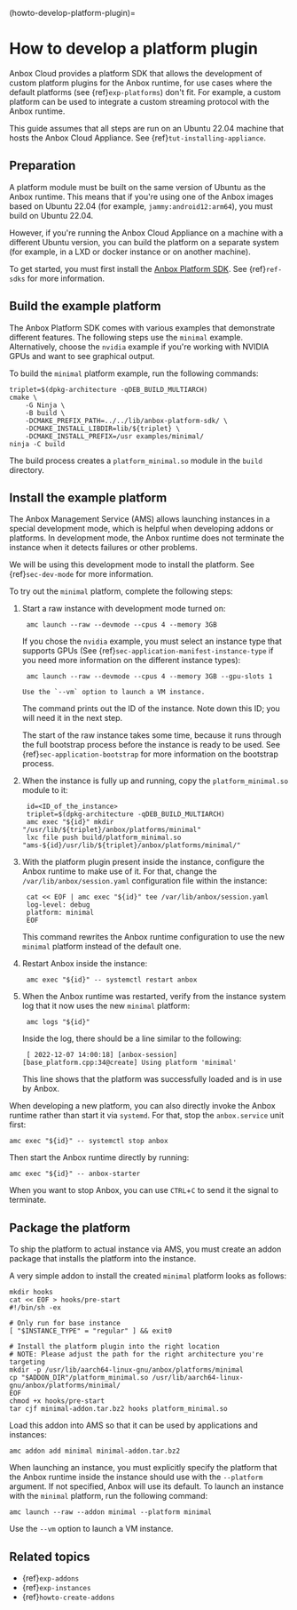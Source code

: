 (howto-develop-platform-plugin)=
# How to develop a platform plugin

Anbox Cloud provides a platform SDK that allows the development of custom platform plugins for the Anbox runtime, for use cases where the default platforms (see {ref}`exp-platforms`) don't fit. For example, a custom platform can be used to integrate a custom streaming protocol with the Anbox runtime.

This guide assumes that all steps are run on an Ubuntu 22.04 machine that hosts the Anbox Cloud Appliance. See {ref}`tut-installing-appliance`.

## Preparation

A platform module must be built on the same version of Ubuntu as the Anbox runtime. This means that if you're using one of the Anbox images based on Ubuntu 22.04 (for example, `jammy:android12:arm64`), you must build on Ubuntu 22.04.

However, if you're running the Anbox Cloud Appliance on a machine with a different Ubuntu version, you can build the platform on a separate system (for example, in a LXD or docker instance or on another machine).

To get started, you must first install the [Anbox Platform SDK](https://github.com/canonical/anbox-platform-sdk). See {ref}`ref-sdks` for more information.

## Build the example platform

The Anbox Platform SDK comes with various examples that demonstrate different features. The following steps use the `minimal` example. Alternatively, choose the `nvidia` example if you're working with NVIDIA GPUs and want to see graphical output.

To build the `minimal` platform example, run the following commands:

    triplet=$(dpkg-architecture -qDEB_BUILD_MULTIARCH)
    cmake \
        -G Ninja \
        -B build \
        -DCMAKE_PREFIX_PATH=../../lib/anbox-platform-sdk/ \
        -DCMAKE_INSTALL_LIBDIR=lib/${triplet} \
        -DCMAKE_INSTALL_PREFIX=/usr examples/minimal/
    ninja -C build

The build process creates a `platform_minimal.so` module in the `build` directory.

## Install the example platform

The Anbox Management Service (AMS) allows launching instances in a special development mode, which is helpful when developing addons or platforms. In development mode, the Anbox runtime does not terminate the instance when it detects failures or other problems. 

We will be using this development mode to install the platform. See {ref}`sec-dev-mode` for more information.

To try out the `minimal` platform, complete the following steps:

1. Start a raw instance with development mode turned on:

        amc launch --raw --devmode --cpus 4 --memory 3GB

   If you chose the `nvidia` example, you must select an instance type that supports GPUs (See {ref}`sec-application-manifest-instance-type` if you need more information on the different instance types):

        amc launch --raw --devmode --cpus 4 --memory 3GB --gpu-slots 1

    ```{note}
    Use the `--vm` option to launch a VM instance.
    ```

   The command prints out the ID of the instance. Note down this ID; you will need it in the next step.

   The start of the raw instance takes some time, because it runs through the full bootstrap process before the instance is ready to be used. See {ref}`sec-application-bootstrap` for more information on the bootstrap process.

1. When the instance is fully up and running, copy the `platform_minimal.so` module to it:

        id=<ID_of_the_instance>
        triplet=$(dpkg-architecture -qDEB_BUILD_MULTIARCH)
        amc exec "${id}" mkdir "/usr/lib/${triplet}/anbox/platforms/minimal"
        lxc file push build/platform_minimal.so "ams-${id}/usr/lib/${triplet}/anbox/platforms/minimal/"

1. With the platform plugin present inside the instance, configure the Anbox runtime to make use of it. For that, change the `/var/lib/anbox/session.yaml` configuration file within the instance:

        cat << EOF | amc exec "${id}" tee /var/lib/anbox/session.yaml
        log-level: debug
        platform: minimal
        EOF

   This command rewrites the Anbox runtime configuration to use the new `minimal` platform instead of the default one.

1. Restart Anbox inside the instance:

        amc exec "${id}" -- systemctl restart anbox

1. When the Anbox runtime was restarted, verify from the instance system log that it now uses the new `minimal` platform:

        amc logs "${id}"

   Inside the log, there should be a line similar to the following:

        [ 2022-12-07 14:00:18] [anbox-session] [base_platform.cpp:34@create] Using platform 'minimal'

   This line shows that the platform was successfully loaded and is in use by Anbox.

When developing a new platform, you can also directly invoke the Anbox runtime rather than start it via `systemd`. For that, stop the `anbox.service` unit first:

    amc exec "${id}" -- systemctl stop anbox

Then start the Anbox runtime directly by running:

    amc exec "${id}" -- anbox-starter

When you want to stop Anbox, you can use `CTRL`+`C` to send it the signal to terminate.

## Package the platform

To ship the platform to actual instance via AMS, you must create an addon package that installs the platform into the instance.

A very simple addon to install the created `minimal` platform looks as follows:

    mkdir hooks
    cat << EOF > hooks/pre-start
    #!/bin/sh -ex

    # Only run for base instance
    [ "$INSTANCE_TYPE" = "regular" ] && exit0

    # Install the platform plugin into the right location
    # NOTE: Please adjust the path for the right architecture you're targeting
    mkdir -p /usr/lib/aarch64-linux-gnu/anbox/platforms/minimal
    cp "$ADDON_DIR"/platform_minimal.so /usr/lib/aarch64-linux-gnu/anbox/platforms/minimal/
    EOF
    chmod +x hooks/pre-start
    tar cjf minimal-addon.tar.bz2 hooks platform_minimal.so

Load this addon into AMS so that it can be used by applications and instances:

    amc addon add minimal minimal-addon.tar.bz2

When launching an instance, you must explicitly specify the platform that the Anbox runtime inside the instance should use with the `--platform` argument. If not specified, Anbox will use its default. To launch an instance with the `minimal` platform, run the following command:

    amc launch --raw --addon minimal --platform minimal

Use the `--vm` option to launch a VM instance.

## Related topics

* {ref}`exp-addons`
* {ref}`exp-instances`
* {ref}`howto-create-addons`